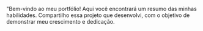 "Bem-vindo ao meu portfólio! Aqui você encontrará um resumo das minhas habilidades.
Compartilho essa projeto que desenvolvi, com o objetivo de demonstrar meu crescimento e dedicação.
